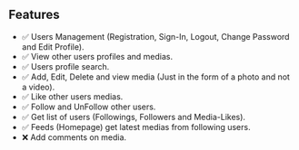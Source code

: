 ## Features
- ✅ Users Management (Registration, Sign-In, Logout, Change Password and Edit Profile).
- ✅ View other users profiles and medias.
- ✅ Users profile search.
- ✅ Add, Edit, Delete and view media (Just in the form of a photo and not a video).
- ✅ Like other users medias.
- ✅ Follow and UnFollow other users.
- ✅ Get list of users (Followings, Followers and Media-Likes).
- ✅ Feeds (Homepage) get latest medias from following users.
- ❌ Add comments on media.